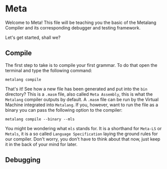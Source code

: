 # Meta
Welcome to Meta! This file will be teaching you the basic of the Metalang Compiler and its corresponding debugger and testing framework.

Let's get started, shall we?

## Compile
The first step to take is to compile your first grammar. To do that open the terminal and type the following command:

```
metalang compile
```

That's it! See how a new file has been generated and put into the `bin` directory? This is a `.masm` file, also called `Meta Assembly`, this is what the `Metalang` compiler outputs by default. A `.masm` file can be run by the Virtual Machine integrated into `Metalang`.
If you, however, want to run the file as a binary you can pass the following option to the compiler:

```
metalang compile --binary --mls
```

You might be wondering what `mls` stands for. It is a shorthand for `Meta-LS` or `Metals`, it is a so called `Language Specification` laying the ground rules for our compiler.
Don't worry, you don't have to think about that now, just keep it in the back of your mind for later.

## Debugging